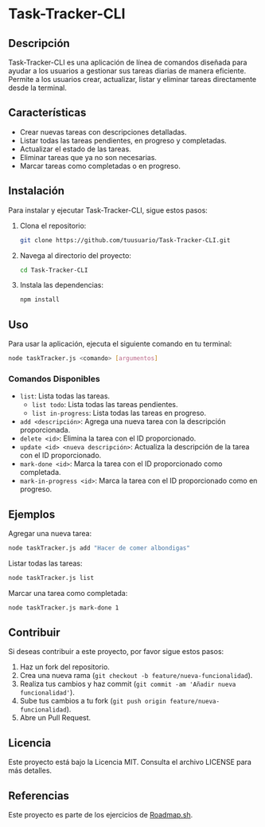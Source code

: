 # Task-Tracker-CLI

## Descripción

Task-Tracker-CLI es una aplicación de línea de comandos diseñada para ayudar a los usuarios a gestionar sus tareas diarias de manera eficiente. Permite a los usuarios crear, actualizar, listar y eliminar tareas directamente desde la terminal.

## Características

- Crear nuevas tareas con descripciones detalladas.
- Listar todas las tareas pendientes, en progreso y completadas.
- Actualizar el estado de las tareas.
- Eliminar tareas que ya no son necesarias.
- Marcar tareas como completadas o en progreso.

## Instalación

Para instalar y ejecutar Task-Tracker-CLI, sigue estos pasos:

1. Clona el repositorio:
    ```sh
    git clone https://github.com/tuusuario/Task-Tracker-CLI.git
    ```
2. Navega al directorio del proyecto:
    ```sh
    cd Task-Tracker-CLI
    ```
3. Instala las dependencias:
    ```sh
    npm install
    ```

## Uso

Para usar la aplicación, ejecuta el siguiente comando en tu terminal:
```sh
node taskTracker.js <comando> [argumentos]
```

### Comandos Disponibles

- `list`: Lista todas las tareas.
  - `list todo`: Lista todas las tareas pendientes.
  - `list in-progress`: Lista todas las tareas en progreso.
- `add <descripción>`: Agrega una nueva tarea con la descripción proporcionada.
- `delete <id>`: Elimina la tarea con el ID proporcionado.
- `update <id> <nueva descripción>`: Actualiza la descripción de la tarea con el ID proporcionado.
- `mark-done <id>`: Marca la tarea con el ID proporcionado como completada.
- `mark-in-progress <id>`: Marca la tarea con el ID proporcionado como en progreso.

## Ejemplos

Agregar una nueva tarea:
```sh
node taskTracker.js add "Hacer de comer albondigas"
```

Listar todas las tareas:
```sh
node taskTracker.js list
```

Marcar una tarea como completada:
```sh
node taskTracker.js mark-done 1
```

## Contribuir

Si deseas contribuir a este proyecto, por favor sigue estos pasos:

1. Haz un fork del repositorio.
2. Crea una nueva rama (`git checkout -b feature/nueva-funcionalidad`).
3. Realiza tus cambios y haz commit (`git commit -am 'Añadir nueva funcionalidad'`).
4. Sube tus cambios a tu fork (`git push origin feature/nueva-funcionalidad`).
5. Abre un Pull Request.

## Licencia

Este proyecto está bajo la Licencia MIT. Consulta el archivo LICENSE para más detalles.


## Referencias

Este proyecto es parte de los ejercicios de [Roadmap.sh](https://roadmap.sh/projects/task-tracker).
